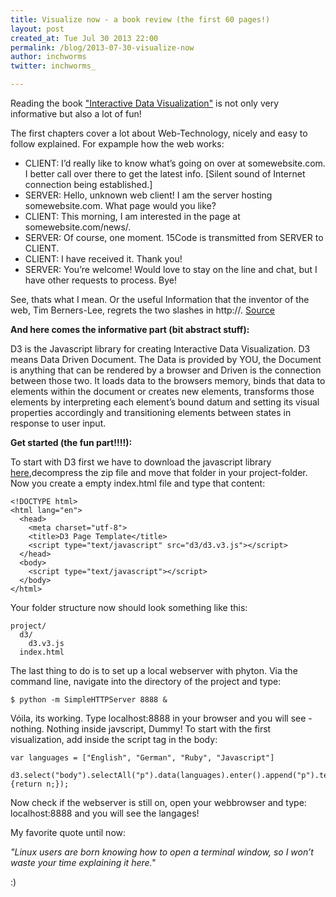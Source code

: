 ```yaml
---
title: Visualize now - a book review (the first 60 pages!)
layout: post
created_at: Tue Jul 30 2013 22:00
permalink: /blog/2013-07-30-visualize-now
author: inchworms
twitter: inchworms_

---
```


Reading the book ["Interactive Data Visualization"](http://chimera.labs.oreilly.com/books/1230000000345) is not only very informative but also a lot of fun!

The first chapters cover a lot about Web-Technology, nicely and easy to follow explained. For expample how the web works:

* CLIENT: I’d really like to know what’s going on over at somewebsite.com. I better call over
there to get the latest info. [Silent sound of Internet connection being established.]
* SERVER: Hello, unknown web client! I am the server hosting somewebsite.com. What
page would you like?
* CLIENT: This morning, I am interested in the page at somewebsite.com/news/.
* SERVER: Of course, one moment.
15Code is transmitted from SERVER to CLIENT.
* CLIENT: I have received it. Thank you!
* SERVER: You’re welcome! Would love to stay on the line and chat, but I have other
requests to process. Bye!

See, thats what I mean. Or the useful Information that the inventor of the web, Tim Berners-Lee, regrets the two slashes in http://. [Source](http://bits.blogs.nytimes.com/2009/10/12/the-webs-inventor-regrets-one-small-thing/?_r=1)

**And here comes the informative part (bit abstract stuff):**

D3 is the Javascript library for creating Interactive Data Visualization. D3 means Data Driven Document. The Data is provided by YOU, the Document is anything that can be rendered by a browser and Driven is the connection between those two. It loads data to the browsers memory, binds that data to elements within the document or creates new elements, transforms those elements by interpreting each element’s bound datum and setting its visual properties accordingly and transitioning elements between states in response to user input.

**Get started (the fun part!!!!):**

To start with D3 first we have to download the javascript library [here](http://d3js.org/d3.v3.zip),decompress the zip file and move that folder in your project-folder. Now you create a empty index.html file and type that content: 

    <!DOCTYPE html>
    <html lang="en">
      <head>
        <meta charset="utf-8">
        <title>D3 Page Template</title>
        <script type="text/javascript" src="d3/d3.v3.js"></script>
      </head>
      <body>
        <script type="text/javascript"></script>
      </body>
    </html>

Your folder structure now should look something like this:

    project/
      d3/
        d3.v3.js
      index.html

The last thing to do is to set up a local webserver with phyton. Via the command line, navigate into the directory of the project and type:

    $ python -m SimpleHTTPServer 8888 &

Vóila, its working. Type localhost:8888 in your browser and you will see - nothing. Nothing inside javscript, Dummy! To start with the first visualization, add inside the script tag in the body:

    var languages = ["English", "German", "Ruby", "Javascript"]

    d3.select("body").selectAll("p").data(languages).enter().append("p").text(function(n){return n;});

Now check if the webserver is still on, open your webbrowser and type: localhost:8888 and you will see the langages!


My favorite quote until now:

*"Linux users are born knowing how to open a terminal window, so I won’t waste your time explaining it here."*

:)



